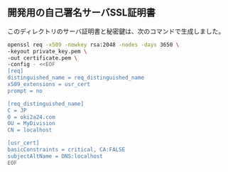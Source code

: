 ## 開発用の自己署名サーバSSL証明書
このディレクトリのサーバ証明書と秘密鍵は、次のコマンドで生成しました。

```bash
openssl req -x509 -newkey rsa:2048 -nodes -days 3650 \
-keyout private_key.pem \
-out certificate.pem \
-config - <<EOF
[req]
distinguished_name = req_distinguished_name
x509_extensions = usr_cert
prompt = no

[req_distinguished_name]
C = JP
O = oki2a24.com
OU = MyDivision
CN = localhost

[usr_cert]
basicConstraints = critical, CA:FALSE
subjectAltName = DNS:localhost
EOF
```
